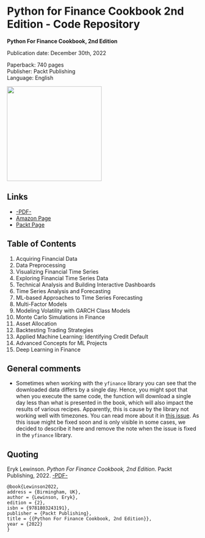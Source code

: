 # Python for Finance Cookbook 2nd Edition - Code Repository

**Python For Finance Cookbook, 2nd Edition**  

Publication date: December 30th, 2022

Paperback: 740 pages  
Publisher: Packt Publishing  
Language: English

[<img src="./.img/book_cover.png" width="248">](http://103.203.175.90:81/fdScript/RootOfEBooks/E%20Book%20collection%20-%202024%20-%20B/CSE%20%20IT%20AIDS%20ML/Python%20for%20Finance%20Cookbook%20(2022).pdf)

## Links

- [-PDF-](http://103.203.175.90:81/fdScript/RootOfEBooks/E%20Book%20collection%20-%202024%20-%20B/CSE%20%20IT%20AIDS%20ML/Python%20for%20Finance%20Cookbook%20(2022).pdf)
- [Amazon Page](https://amzn.to/3YUMyA9)
- [Packt Page](https://www.packtpub.com/product/python-for-finance-cookbook-second-edition/9781803243191)

## Table of Contents

1. Acquiring Financial Data
2. Data Preprocessing
3. Visualizing Financial Time Series
4. Exploring Financial Time Series Data
5. Technical Analysis and Building Interactive Dashboards
6. Time Series Analysis and Forecasting  
7. ML-based Approaches to Time Series Forecasting
8. Multi-Factor Models
9. Modeling Volatility with GARCH Class Models
10. Monte Carlo Simulations in Finance
11. Asset Allocation
12. Backtesting Trading Strategies
13. Applied Machine Learning: Identifying Credit Default
14. Advanced Concepts for ML Projects
15. Deep Learning in Finance

## General comments

* Sometimes when working with the `yfinance` library you can see that the downloaded data differs by a single day. Hence, you might spot that when you execute the same code, the function will download a single day less than what is presented in the book, which will also impact the results of various recipes. Apparently, this is cause by the library not working well with timezones. You can read more about it in [this issue](https://github.com/ranaroussi/yfinance/issues/1036). As this issue might be fixed soon and is only visible in some cases, we decided to describe it here and remove the note when the issue is fixed in the `yfinance` library.

## Quoting 

Eryk Lewinson. *Python For Finance Cookbook, 2nd Edition*. Packt Publishing, 2022. [-PDF-](http://103.203.175.90:81/fdScript/RootOfEBooks/E%20Book%20collection%20-%202024%20-%20B/CSE%20%20IT%20AIDS%20ML/Python%20for%20Finance%20Cookbook%20(2022).pdf)

    @book{Lewinson2022,  
    address = {Birmingham, UK},  
    author = {Lewinson, Eryk},  
    edition = {2},  
    isbn = {9781803243191},   
    publisher = {Packt Publishing},  
    title = {{Python For Finance Cookbook, 2nd Edition}},  
    year = {2022}  
    }
